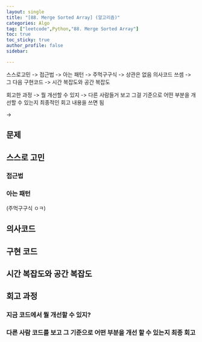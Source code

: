 ```yaml
---
layout: single
title: "[88. Merge Sorted Array] (알고리즘)"
categories: Algo
tag: ["leetcode",Python,"88. Merge Sorted Array"]
toc: true
toc_sticky: true
author_profile: false
sidebar:

---
```

스스로고민 -> 접근법 -> 아는 패턴 -> 주먹구구식 -> 상관은 없음
의사코드 쓰셈 -> 그 다음 구현코드 
-> 시간 복잡도와 공간 복잡도 

회고한 과정 -> 뭘 개선할 수 있지
-> 다른 사람들거 보고 그걸 기준으로 어떤 부분을 개선할 수 있는지 최종적인 회고 내용을 쓰면 됨

-> 


## 문제

## 스스로 고민

### 접근법

### 아는 패턴
(주먹구구식 ㅇㅋ)

## 의사코드

## 구현 코드

## 시간 복잡도와 공간 복잡도

## 회고 과정

### 지금 코드에서 뭘 개선할 수 있지?

### 다른 사람 코드를 보고 그 기준으로 어떤 부분을 개선 할 수 있는지 최종 회고
